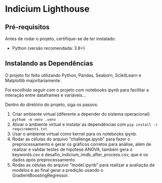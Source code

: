 


# Indicium Lighthouse

## Pré-requisitos

Antes de rodar o projeto, certifique-se de ter instalado:
- Python (versão recomendada: 3.8+)
  
## Instalando as Dependências

O projeto foi feito utilizando Python, Pandas, Seaborn, ScikitLearn e Matplotlib majoritariamente.

Foi escolhido seguir com o projeto com notebooks ipynb para facilitar a interação entre dataframes e variáveis...

Dentro do diretório do projeto, siga os passos:

1. Criar ambiente virtual (diferente a depender do sistema operacional) ```pythom -m venv .venv```
2. Ativar o ambiente virtual e instalar as dependências com ```pip install -r requirements.txt```
3. Usar o ambiente virtual como kernel para os notebooks ipynb.
4. Rodar as células do arquivo "challenge.ipynb" para fazer o preprocessamento e gerar os gráficos corretos para análise, além de realizar e validar testes de hipótese ANOVA, também gera o keywords.csv e desafio_indicium_imdb_after_process.csv, que é os dados após preprocessamento.
5. Rodas as células do arquivo "model.ipynb" para realizar a avaliação de modelos e ao final gerar a predição usando o GradientBoostingRegressor.


